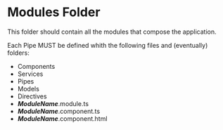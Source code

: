 # Modules Folder

This folder should contain all the modules that compose the application.

Each Pipe MUST be defined whith the following files and (eventually) folders:

- Components
- Services
- Pipes
- Models
- Directives
- **_ModuleName_**.module.ts
- **_ModuleName_**.component.ts
- **_ModuleName_**.component.html
